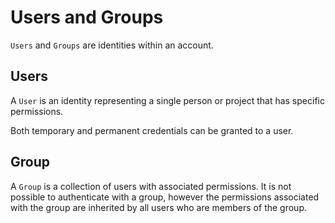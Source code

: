 # Users and Groups

`Users` and `Groups` are identities within an account.

## Users

A `User` is an identity representing a single person or project that has specific permissions.

Both temporary and permanent credentials can be granted to a user.


## Group

A `Group` is a collection of users with associated permissions. It is not possible to authenticate with a group, however the permissions associated with the group are inherited by all users who are members of the group.
